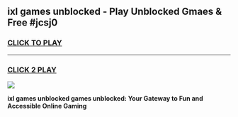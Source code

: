 
## ixl games unblocked - Play Unblocked Gmaes & Free #jcsj0
<h3>
<a href="https://news.freeplayer.one?title=ixl_games_unblocked&ref=24F">CLICK TO PLAY</a></h3>
<hr>

<h3>
<a href="https://news.freeplayer.one?title=ixl_games_unblocked&ref=24F">CLICK 2 PLAY</a>
  
</h3>

<a href="https://news.freeplayer.one?title=ixl_games_unblocked&ref=24F/"><img src="https://clearcache.store/games.png"></a>


**ixl games unblocked games unblocked: Your Gateway to Fun and Accessible Online Gaming**
